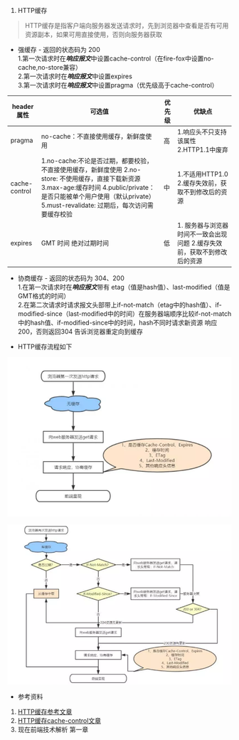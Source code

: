 1. HTTP缓存
> HTTP缓存是指客户端向服务器发送请求时，先到浏览器中查看是否有可用资源副本，如果可用直接使用，否则向服务器获取
- 强缓存 - 返回的状态码为 200   
1.第一次请求时在***响应报文***中设置cache-control（在fire-fox中设置no-cache,no-store兼容）  
2.第一次请求时在***响应报文***中设置expires   
3.第一次请求时在***响应报文***中设置pragma（优先级高于cache-control）

header属性 | 可选值 | 优先级 | 优缺点
---------- | ------ | ------ | ------
pragma | no-cache：不直接使用缓存，新鲜度使用| 高 | 1.响应头不只支持该属性 2.HTTP1.1中废弃
cache-control| 1.no-cache:不论是否过期，都要校验，不直接使用缓存，新鲜度使用 2.no-store: 不使用缓存，直接下载新资源 3.max-age:缓存时间 4.public/private：是否只能被单个用户使用（默认private） 5.must-revalidate: 过期后，每次访问需要缓存校验|中|1.不适用HTTP1.0 2.缓存失效前，获取不到修改后的资源
expires | GMT 时间 绝对过期时间 | 低|1. 服务器与浏览器时间不一致会出现问题 2.缓存失效前，获取不到修改后的资源

- 协商缓存 - 返回的状态码为 304、200  
1.在第一次请求时在***响应报文***带有 etag（值是hash值）、last-modified（值是GMT格式的时间）   
2.在第二次请求时请求报文头部带上if-not-match（etag中的hash值）、if-modified-since（last-modified中的时间）在服务器端顺序比较if-not-match
中的hash值、if-modified-since中的时间，hash不同时请求新资源 响应200，否则返回304 告诉浏览器重定向到缓存

- HTTP缓存流程如下

![image](https://raw.githubusercontent.com/ganbowengo/imgs/master/articleImg/HTTP%E7%BC%93%E5%AD%98%E8%BF%87%E7%A8%8B1.webp)

![image](https://raw.githubusercontent.com/ganbowengo/imgs/master/articleImg/HTTP%E7%BC%93%E5%AD%98%E8%BF%87%E7%A8%8B2.webp)

- 参考资料
1. [HTTP缓存参考文章](https://www.jianshu.com/p/227cee9c8d15)
2. [HTTP缓存cache-control文章](https://segmentfault.com/a/1190000007317481)
3. 现在前端技术解析 第一章